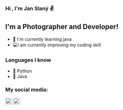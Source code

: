 ### Hi , I'm Jan Slaný ✌

## I'm a Photographer and Developer!

- 📕 I'm currently learning java
- 💻I am currently improving my coding skill

### Languages I know
- 📘 Python
- 📕 Java

### My social media:

[<img align="left" alt="Twitter | Twitter" width="22px" src="https://cdn.jsdelivr.net/npm/simple-icons@v3/icons/twitter.svg" />][twitter]
[<img align="left" alt="Instagram | Instagram" width="22px" src="https://cdn.jsdelivr.net/npm/simple-icons@v3/icons/instagram.svg" />][instagram]

[twitter]: https://twitter.com/slany3jan
[instagram]: https://www.instagram.com/slany3.jan/
